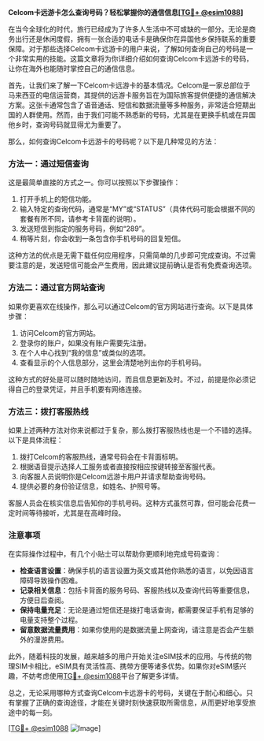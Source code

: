 **Celcom卡远游卡怎么查询号码？轻松掌握你的通信信息[[TG💪+ @esim1088](https://t.me/s/esim1088)]**

在当今全球化的时代，旅行已经成为了许多人生活中不可或缺的一部分。无论是商务出行还是休闲度假，拥有一张合适的电话卡是确保你在异国他乡保持联系的重要保障。对于那些选择Celcom卡远游卡的用户来说，了解如何查询自己的号码是一个非常实用的技能。这篇文章将为你详细介绍如何查询Celcom卡远游卡的号码，让你在海外也能随时掌控自己的通信信息。

首先，让我们来了解一下Celcom卡远游卡的基本情况。Celcom是一家总部位于马来西亚的电信运营商，其提供的远游卡服务旨在为国际旅客提供便捷的通信解决方案。这张卡通常包含了语音通话、短信和数据流量等多种服务，非常适合短期出国的人群使用。然而，由于我们可能不熟悉新的号码，尤其是在更换手机或在异国他乡时，查询号码就显得尤为重要了。

那么，如何查询Celcom卡远游卡的号码呢？以下是几种常见的方法：

### 方法一：通过短信查询

这是最简单直接的方式之一。你可以按照以下步骤操作：

1. 打开手机上的短信功能。
2. 输入特定的查询代码，通常是“MY”或“STATUS”（具体代码可能会根据不同的套餐有所不同，请参考卡背面的说明）。
3. 发送短信到指定的服务号码，例如“289”。
4. 稍等片刻，你会收到一条包含你手机号码的回复短信。

这种方法的优点是无需下载任何应用程序，只需简单的几步即可完成查询。不过需要注意的是，发送短信可能会产生费用，因此建议提前确认是否有免费查询选项。

### 方法二：通过官方网站查询

如果你更喜欢在线操作，那么可以通过Celcom的官方网站进行查询。以下是具体步骤：

1. 访问Celcom的官方网站。
2. 登录你的账户，如果没有账户需要先注册。
3. 在个人中心找到“我的信息”或类似的选项。
4. 查看显示的个人信息部分，这里会清楚地列出你的手机号码。

这种方式的好处是可以随时随地访问，而且信息更新及时。不过，前提是你必须记得自己的登录凭证，并且手机要有网络连接。

### 方法三：拨打客服热线

如果上述两种方法对你来说都过于复杂，那么拨打客服热线也是一个不错的选择。以下是具体流程：

1. 拨打Celcom的客服热线，通常号码会在卡背面标明。
2. 根据语音提示选择人工服务或者直接按相应按键转接至客服代表。
3. 向客服人员说明你是Celcom远游卡用户并请求帮助查询号码。
4. 提供必要的身份验证信息，如姓名、护照号等。

客服人员会在核实信息后告知你的手机号码。这种方式虽然可靠，但可能会花费一定时间等待接听，尤其是在高峰时段。

### 注意事项

在实际操作过程中，有几个小贴士可以帮助你更顺利地完成号码查询：

- **检查语言设置**：确保手机的语言设置为英文或其他你熟悉的语言，以免因语言障碍导致操作困难。
- **记录相关信息**：包括卡背面的服务号码、客服热线以及查询代码等重要信息，方便日后查阅。
- **保持电量充足**：无论是通过短信还是拨打电话查询，都需要保证手机有足够的电量支持整个过程。
- **留意数据流量费用**：如果你使用的是数据流量上网查询，请注意是否会产生额外的漫游费用。

此外，随着科技的发展，越来越多的用户开始关注eSIM技术的应用。与传统的物理SIM卡相比，eSIM具有灵活性高、携带方便等诸多优势。如果你对eSIM感兴趣，不妨考虑使用[TG💪+ @esim1088](https://t.me/s/esim1088)平台了解更多详情。

总之，无论采用哪种方式查询Celcom卡远游卡的号码，关键在于耐心和细心。只有掌握了正确的查询途径，才能在关键时刻快速获取所需信息，从而更好地享受旅途中的每一刻。

[[TG💪+ @esim1088](https://t.me/s/esim1088) ![Image](https://i.postimg.cc/4NQfJmqS/Snipaste-2025-05-13-00-14-12.png)]